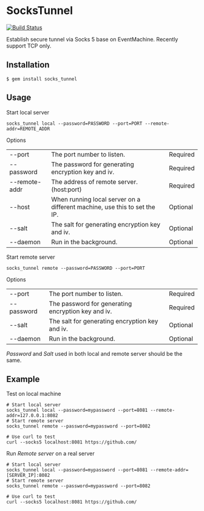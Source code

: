 # SocksTunnel

[![Build Status](https://travis-ci.org/cctiger36/socks_tunnel.svg?branch=master)](https://travis-ci.org/cctiger36/socks_tunnel)

Establish secure tunnel via Socks 5 base on EventMachine. Recently support TCP only.

## Installation

    $ gem install socks_tunnel

## Usage

Start local server

    socks_tunnel local --password=PASSWORD --port=PORT --remote-addr=REMOTE_ADDR

Options

<table>
  <tr>
    <td>--port</td><td>The port number to listen.</td><td>Required</td>
  </tr>
  <tr>
    <td>--password</td><td>The password for generating encryption key and iv.</td><td>Required</td>
  </tr>
  <tr>
    <td>--remote-addr</td><td>The address of remote server. (host:port)</td><td>Required</td>
  </tr>
  <tr>
    <td>--host</td><td>When running local server on a different machine, use this to set the IP.</td><td>Optional</td>
  </tr>
  <tr>
    <td>--salt</td><td>The salt for generating encryption key and iv.</td><td>Optional</td>
  </tr>
  <tr>
    <td>--daemon</td><td>Run in the background.</td><td>Optional</td>
  </tr>
</table>

Start remote server

    socks_tunnel remote --password=PASSWORD --port=PORT

Options

<table>
  <tr>
    <td>--port</td><td>The port number to listen.</td><td>Required</td>
  </tr>
  <tr>
    <td>--password</td><td>The password for generating encryption key and iv.</td><td>Required</td>
  </tr>
  <tr>
    <td>--salt</td><td>The salt for generating encryption key and iv.</td><td>Optional</td>
  </tr>
  <tr>
    <td>--daemon</td><td>Run in the background.</td><td>Optional</td>
  </tr>
</table>

*Password* and *Salt* used in both local and remote server should be the same.

## Example

Test on local machine

    # Start local server
    socks_tunnel local --password=mypassword --port=8081 --remote-addr=127.0.0.1:8082
    # Start remote server
    socks_tunnel remote --password=mypassword --port=8082

    # Use curl to test
    curl --socks5 localhost:8081 https://github.com/

Run *Remote server* on a real server

    # Start local server
    socks_tunnel local --password=mypassword --port=8081 --remote-addr=[SERVER_IP]:8082
    # Start remote server
    socks_tunnel remote --password=mypassword --port=8082

    # Use curl to test
    curl --socks5 localhost:8081 https://github.com/
